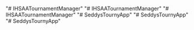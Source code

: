 "# IHSAATournamentManager" 
"# IHSAATournamentManager" 
"# IHSAATournamentManager" 
"# SeddysTournyApp" 
"# SeddysTournyApp" 
"# SeddysTournyApp" 
